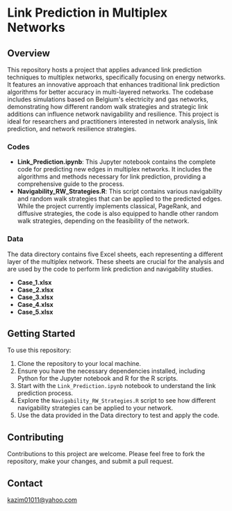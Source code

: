 # Link Prediction in Multiplex Networks

## Overview
This repository hosts a project that applies advanced link prediction techniques to multiplex networks, specifically focusing on energy networks. It features an innovative approach that enhances traditional link prediction algorithms for better accuracy in multi-layered networks. The codebase includes simulations based on Belgium's electricity and gas networks, demonstrating how different random walk strategies and strategic link additions can influence network navigability and resilience. This project is ideal for researchers and practitioners interested in network analysis, link prediction, and network resilience strategies.

### Codes
- **Link_Prediction.ipynb**: This Jupyter notebook contains the complete code for predicting new edges in multiplex networks. It includes the algorithms and methods necessary for link prediction, providing a comprehensive guide to the process.
- **Navigability_RW_Strategies.R**: This script contains various navigability and random walk strategies that can be applied to the predicted edges. While the project currently implements classical, PageRank, and diffusive strategies, the code is also equipped to handle other random walk strategies, depending on the feasibility of the network.

### Data
The data directory contains five Excel sheets, each representing a different layer of the multiplex network. These sheets are crucial for the analysis and are used by the code to perform link prediction and navigability studies.

- **Case_1.xlsx**
- **Case_2.xlsx**
- **Case_3.xlsx**
- **Case_4.xlsx**
- **Case_5.xlsx**

## Getting Started
To use this repository:
1. Clone the repository to your local machine.
2. Ensure you have the necessary dependencies installed, including Python for the Jupyter notebook and R for the R scripts.
3. Start with the `Link_Prediction.ipynb` notebook to understand the link prediction process.
4. Explore the `Navigability_RW_Strategies.R` script to see how different navigability strategies can be applied to your network.
5. Use the data provided in the Data directory to test and apply the code.

## Contributing
Contributions to this project are welcome. Please feel free to fork the repository, make your changes, and submit a pull request.

## Contact
kazim01011@yahoo.com
